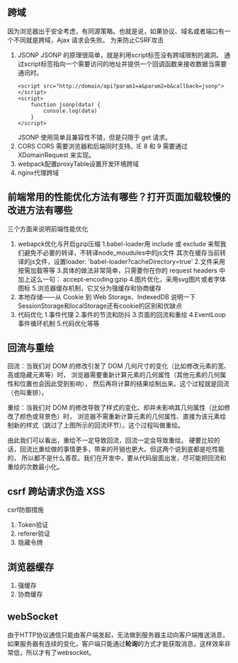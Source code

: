 ## 跨域
因为浏览器出于安全考虑，有同源策略。也就是说，如果协议、域名或者端口有一个不同就是跨域，Ajax 请求会失败。
为来防止CSRF攻击
1. JSONP
    JSONP 的原理很简单，就是利用script标签没有跨域限制的漏洞。
    通过script标签指向一个需要访问的地址并提供一个回调函数来接收数据当需要通讯时。
    ```
    <script src="http://domain/api?param1=a&param2=b&callback=jsonp"></script>
    <script>
        function jsonp(data) {
        	console.log(data)
    	}
    </script>
    ```
    JSONP 使用简单且兼容性不错，但是只限于 get 请求。
2. CORS
    CORS 需要浏览器和后端同时支持。IE 8 和 9 需要通过 XDomainRequest 来实现。
3. webpack配置proxyTable设置开发环境跨域
4. nginx代理跨域
   
## 前端常用的性能优化方法有哪些？打开页面加载较慢的改进方法有哪些
三个方面来说明前端性能优化
1. webapck优化与开启gzip压缩
    1.babel-loader用 include 或 exclude 来帮我们避免不必要的转译，不转译node_moudules中的js文件
    其次在缓存当前转译的js文件，设置loader: 'babel-loader?cacheDirectory=true'
    2.文件采用按需加载等等
    3.具体的做法非常简单，只需要你在你的 request headers 中加上这么一句：
    accept-encoding:gzip
    4.图片优化，采用svg图片或者字体图标
    5.浏览器缓存机制，它又分为强缓存和协商缓存
2. 本地存储——从 Cookie 到 Web Storage、IndexedDB
    说明一下SessionStorage和localStorage还有cookie的区别和优缺点
3. 代码优化
    1.事件代理
    2.事件的节流和防抖
    3.页面的回流和重绘
    4.EventLoop事件循环机制
    5.代码优化等等


## 回流与重绘
回流：当我们对 DOM 的修改引发了 DOM 几何尺寸的变化（比如修改元素的宽、高或隐藏元素等）时，
浏览器需要重新计算元素的几何属性（其他元素的几何属性和位置也会因此受到影响），
然后再将计算的结果绘制出来。这个过程就是回流（也叫重排）。

重绘：当我们对 DOM 的修改导致了样式的变化、却并未影响其几何属性（比如修改了颜色或背景色）时，
浏览器不需重新计算元素的几何属性、直接为该元素绘制新的样式（跳过了上图所示的回流环节）。这个过程叫做重绘。

由此我们可以看出，重绘不一定导致回流，回流一定会导致重绘。
硬要比较的话，回流比重绘做的事情更多，带来的开销也更大。但这两个说到底都是吃性能的，
所以都不是什么善茬。我们在开发中，要从代码层面出发，尽可能把回流和重绘的次数最小化。


## csrf 跨站请求伪造 XSS
csrf防御措施
1. Token验证
2. referer验证
3. 隐藏令牌


## 浏览器缓存
1. 强缓存
2. 协商缓存


## webSocket

由于HTTP协议通信只能由客户端发起，无法做到服务器主动向客户端推送消息，如果服务器有连续的变化，客户端只能通过**轮询**的方式才能获取消息，这样效率非常低，所以才有了websocket。


